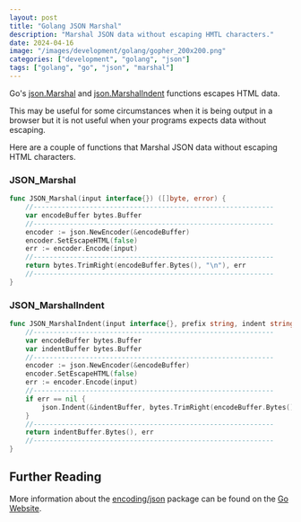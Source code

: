 ```yaml
---
layout: post
title: "Golang JSON Marshal"
description: "Marshal JSON data without escaping HMTL characters."
date: 2024-04-16
image: "/images/development/golang/gopher_200x200.png"
categories: ["development", "golang", "json"]
tags: ["golang", "go", "json", "marshal"]
---
```

Go's [json.Marshal](https://pkg.go.dev/encoding/json#Marshal) and [json.MarshalIndent](https://pkg.go.dev/encoding/json#MarshalIndent) functions escapes HTML data.

This may be useful for some circumstances when it is being output in a browser but it is not useful when your programs expects data without escaping.

Here are a couple of functions that Marshal JSON data without escaping HTML characters.

### JSON_Marshal

```go
func JSON_Marshal(input interface{}) ([]byte, error) {
	//------------------------------------------------------------
	var encodeBuffer bytes.Buffer
	//------------------------------------------------------------
	encoder := json.NewEncoder(&encodeBuffer)
	encoder.SetEscapeHTML(false)
	err := encoder.Encode(input)
	//------------------------------------------------------------
	return bytes.TrimRight(encodeBuffer.Bytes(), "\n"), err
	//------------------------------------------------------------
}
```

### JSON_MarshalIndent

```go
func JSON_MarshalIndent(input interface{}, prefix string, indent string) ([]byte, error) {
	//------------------------------------------------------------
	var encodeBuffer bytes.Buffer
	var indentBuffer bytes.Buffer
	//------------------------------------------------------------
	encoder := json.NewEncoder(&encodeBuffer)
	encoder.SetEscapeHTML(false)
	err := encoder.Encode(input)
	//------------------------------------------------------------
	if err == nil {
		json.Indent(&indentBuffer, bytes.TrimRight(encodeBuffer.Bytes(), "\n"), prefix, indent)
	}
	//------------------------------------------------------------
	return indentBuffer.Bytes(), err
	//------------------------------------------------------------
}
```

## Further Reading

More information about the [encoding/json](https://pkg.go.dev/encoding/json) package can be found on the [Go Website](https://golang.org/).